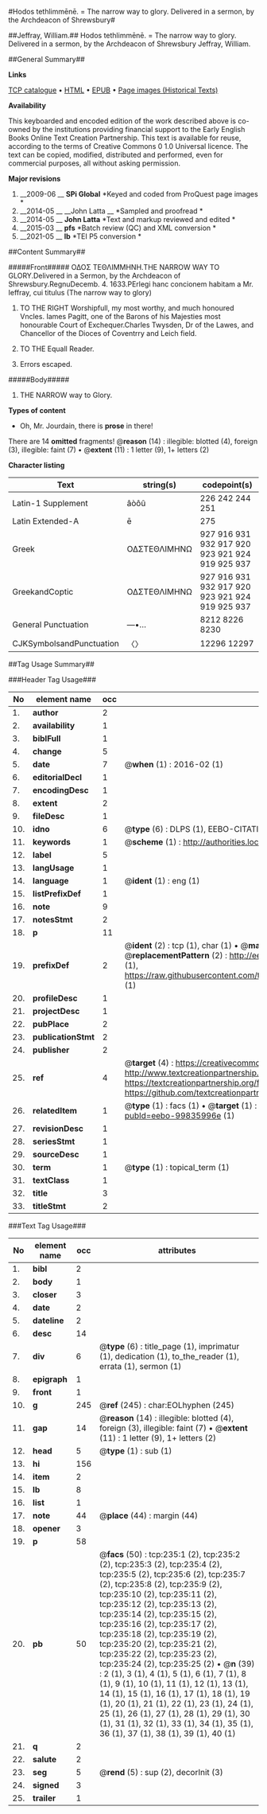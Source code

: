 #Hodos tethlimmēnē. = The narrow way to glory. Delivered in a sermon, by the Archdeacon of Shrewsbury#

##Jeffray, William.##
Hodos tethlimmēnē. = The narrow way to glory. Delivered in a sermon, by the Archdeacon of Shrewsbury
Jeffray, William.

##General Summary##

**Links**

[TCP catalogue](http://www.ota.ox.ac.uk/tcp/)  • 
[HTML](http://tei.it.ox.ac.uk/tcp/Texts-HTML/free/A04/A04367.html)  • 
[EPUB](http://tei.it.ox.ac.uk/tcp/Texts-EPUB/free/A04/A04367.epub) • 
[Page images (Historical Texts)](https://historicaltexts.jisc.ac.uk/eebo-99835996e)

**Availability**

This keyboarded and encoded edition of the work described above is co-owned by the
    institutions providing financial support to the Early English Books Online Text Creation
    Partnership. This text is available for reuse, according to the terms of  Creative Commons 0 1.0 Universal
    licence. The text can be copied, modified, distributed and performed, even for commercial
    purposes, all without asking permission.

**Major revisions**

1. __2009-06 __ __SPi Global__ *Keyed and coded from ProQuest page images *
1. __2014-05 __ __John Latta __ *Sampled and proofread *
1. __2014-05 __ __John Latta__ *Text and markup reviewed and edited *
1. __2015-03 __ __pfs__ *Batch review (QC) and XML conversion *
1. __2021-05 __ __lb__ *TEI P5 conversion *

##Content Summary##

#####Front#####
ΟΔΟΣ ΤΕΘΛΙΜΜΗΝΗ.THE NARROW WAY TO GLORY.Delivered in a Sermon, by the Archdeacon of Shrewsbury.RegnuDecemb. 4. 1633.PErlegi hanc concionem habitam a Mr. Ieffray, cui titulus (The narrow way to glory) 
1. TO THE RIGHT Worshipfull, my most worthy, and much honoured Vncles.
Iames Pagitt, one of the Barons of his Majesties most honourable Court of Exchequer.Charles Twysden, Dr of the Lawes, and Chancellor of the Dioces of Coventrry and Leich field.

1. TO THE Equall Reader.

1. Errors escaped.

#####Body#####

1. THE NARROW way to Glory.

**Types of content**

  * Oh, Mr. Jourdain, there is **prose** in there!

There are 14 **omitted** fragments! 
 @__reason__ (14) : illegible: blotted (4), foreign (3), illegible: faint (7)  •  @__extent__ (11) : 1 letter (9), 1+ letters (2)

**Character listing**


|Text|string(s)|codepoint(s)|
|---|---|---|
|Latin-1 Supplement|âòôû|226 242 244 251|
|Latin Extended-A|ē|275|
|Greek|ΟΔΣΤΕΘΛΙΜΗΝΩ|927 916 931 932 917 920 923 921 924 919 925 937|
|GreekandCoptic|ΟΔΣΤΕΘΛΙΜΗΝΩ|927 916 931 932 917 920 923 921 924 919 925 937|
|General Punctuation|—•…|8212 8226 8230|
|CJKSymbolsandPunctuation|〈〉|12296 12297|

##Tag Usage Summary##

###Header Tag Usage###

|No|element name|occ|attributes|
|---|---|---|---|
|1.|__author__|2||
|2.|__availability__|1||
|3.|__biblFull__|1||
|4.|__change__|5||
|5.|__date__|7| @__when__ (1) : 2016-02 (1)|
|6.|__editorialDecl__|1||
|7.|__encodingDesc__|1||
|8.|__extent__|2||
|9.|__fileDesc__|1||
|10.|__idno__|6| @__type__ (6) : DLPS (1), EEBO-CITATION (1), VID (1), EEBO-PROQUEST (1), STC (2)|
|11.|__keywords__|1| @__scheme__ (1) : http://authorities.loc.gov/ (1)|
|12.|__label__|5||
|13.|__langUsage__|1||
|14.|__language__|1| @__ident__ (1) : eng (1)|
|15.|__listPrefixDef__|1||
|16.|__note__|9||
|17.|__notesStmt__|2||
|18.|__p__|11||
|19.|__prefixDef__|2| @__ident__ (2) : tcp (1), char (1)  •  @__matchPattern__ (2) : ([0-9\-]+):([0-9IVX]+) (1), (.+) (1)  •  @__replacementPattern__ (2) : http://eebo.chadwyck.com/downloadtiff?vid=$1&page=$2 (1), https://raw.githubusercontent.com/textcreationpartnership/Texts/master/tcpchars.xml#$1 (1)|
|20.|__profileDesc__|1||
|21.|__projectDesc__|1||
|22.|__pubPlace__|2||
|23.|__publicationStmt__|2||
|24.|__publisher__|2||
|25.|__ref__|4| @__target__ (4) : https://creativecommons.org/publicdomain/zero/1.0/ (1), http://www.textcreationpartnership.org/docs/. (1), https://textcreationpartnership.org/faq/#faq05 (1), https://github.com/textcreationpartnership (1)|
|26.|__relatedItem__|1| @__type__ (1) : facs (1)  •  @__target__ (1) : https://data.historicaltexts.jisc.ac.uk/view?pubId=eebo-99835996e (1)|
|27.|__revisionDesc__|1||
|28.|__seriesStmt__|1||
|29.|__sourceDesc__|1||
|30.|__term__|1| @__type__ (1) : topical_term (1)|
|31.|__textClass__|1||
|32.|__title__|3||
|33.|__titleStmt__|2||


###Text Tag Usage###

|No|element name|occ|attributes|
|---|---|---|---|
|1.|__bibl__|2||
|2.|__body__|1||
|3.|__closer__|3||
|4.|__date__|2||
|5.|__dateline__|2||
|6.|__desc__|14||
|7.|__div__|6| @__type__ (6) : title_page (1), imprimatur (1), dedication (1), to_the_reader (1), errata (1), sermon (1)|
|8.|__epigraph__|1||
|9.|__front__|1||
|10.|__g__|245| @__ref__ (245) : char:EOLhyphen (245)|
|11.|__gap__|14| @__reason__ (14) : illegible: blotted (4), foreign (3), illegible: faint (7)  •  @__extent__ (11) : 1 letter (9), 1+ letters (2)|
|12.|__head__|5| @__type__ (1) : sub (1)|
|13.|__hi__|156||
|14.|__item__|2||
|15.|__lb__|8||
|16.|__list__|1||
|17.|__note__|44| @__place__ (44) : margin (44)|
|18.|__opener__|3||
|19.|__p__|58||
|20.|__pb__|50| @__facs__ (50) : tcp:235:1 (2), tcp:235:2 (2), tcp:235:3 (2), tcp:235:4 (2), tcp:235:5 (2), tcp:235:6 (2), tcp:235:7 (2), tcp:235:8 (2), tcp:235:9 (2), tcp:235:10 (2), tcp:235:11 (2), tcp:235:12 (2), tcp:235:13 (2), tcp:235:14 (2), tcp:235:15 (2), tcp:235:16 (2), tcp:235:17 (2), tcp:235:18 (2), tcp:235:19 (2), tcp:235:20 (2), tcp:235:21 (2), tcp:235:22 (2), tcp:235:23 (2), tcp:235:24 (2), tcp:235:25 (2)  •  @__n__ (39) : 2 (1), 3 (1), 4 (1), 5 (1), 6 (1), 7 (1), 8 (1), 9 (1), 10 (1), 11 (1), 12 (1), 13 (1), 14 (1), 15 (1), 16 (1), 17 (1), 18 (1), 19 (1), 20 (1), 21 (1), 22 (1), 23 (1), 24 (1), 25 (1), 26 (1), 27 (1), 28 (1), 29 (1), 30 (1), 31 (1), 32 (1), 33 (1), 34 (1), 35 (1), 36 (1), 37 (1), 38 (1), 39 (1), 40 (1)|
|21.|__q__|2||
|22.|__salute__|2||
|23.|__seg__|5| @__rend__ (5) : sup (2), decorInit (3)|
|24.|__signed__|3||
|25.|__trailer__|1||
